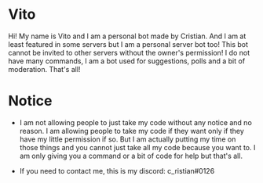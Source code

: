 # Vito

Hi! My name is Vito and I am a personal bot made by Cristian. And I am at least featured in some servers but I am a personal server bot too! This bot cannot be invited to other servers without the owner's permission! I do not have many commands, I am a bot used for suggestions, polls and a bit of moderation. That's all!

# Notice

- I am not allowing people to just take my code without any notice and no reason. I am allowing people to take my code if they want only if they have my little permission if so. But I am actually putting my time on those things and you cannot just take all my code because you want to. I am only giving you a command or a bit of code for help but that's all.

- If you need to contact me, this is my discord: c_ristian#0126
